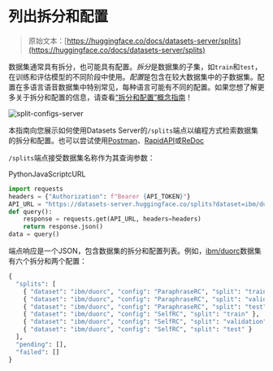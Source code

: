 # 列出拆分和配置

> 原始文本：[https://huggingface.co/docs/datasets-server/splits](https://huggingface.co/docs/datasets-server/splits)

数据集通常具有拆分，也可能具有配置。*拆分*是数据集的子集，如`train`和`test`，在训练和评估模型的不同阶段中使用。*配置*是包含在较大数据集中的子数据集。配置在多语言语音数据集中特别常见，每种语言可能有不同的配置。如果您想了解更多关于拆分和配置的信息，请查看[“拆分和配置”概念指南](./configs_and_splits)！

![split-configs-server](../Images/688577f4daf8a4f28f06e2fe8b399ab5.png)

本指南向您展示如何使用Datasets Server的`/splits`端点以编程方式检索数据集的拆分和配置。也可以尝试使用[Postman](https://www.postman.com/huggingface/workspace/hugging-face-apis/request/23242779-f0cde3b9-c2ee-4062-aaca-65c4cfdd96f8)、[RapidAPI](https://rapidapi.com/hugging-face-hugging-face-default/api/hugging-face-datasets-api)或[ReDoc](https://redocly.github.io/redoc/?url=https://datasets-server.huggingface.co/openapi.json#operation/listSplits)

`/splits`端点接受数据集名称作为其查询参数：

PythonJavaScriptcURL

```py
import requests
headers = {"Authorization": f"Bearer {API_TOKEN}"}
API_URL = "https://datasets-server.huggingface.co/splits?dataset=ibm/duorc"
def query():
    response = requests.get(API_URL, headers=headers)
    return response.json()
data = query()
```

端点响应是一个JSON，包含数据集的拆分和配置列表。例如，[ibm/duorc](https://huggingface.co/datasets/ibm/duorc)数据集有六个拆分和两个配置：

```py
{
  "splits": [
    { "dataset": "ibm/duorc", "config": "ParaphraseRC", "split": "train" },
    { "dataset": "ibm/duorc", "config": "ParaphraseRC", "split": "validation" },
    { "dataset": "ibm/duorc", "config": "ParaphraseRC", "split": "test" },
    { "dataset": "ibm/duorc", "config": "SelfRC", "split": "train" },
    { "dataset": "ibm/duorc", "config": "SelfRC", "split": "validation" },
    { "dataset": "ibm/duorc", "config": "SelfRC", "split": "test" }
  ],
  "pending": [],
  "failed": []
}
```
